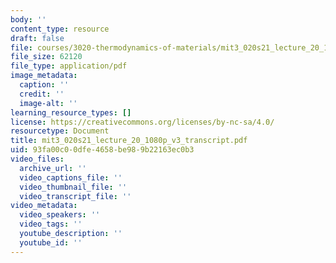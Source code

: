 ```yaml
---
body: ''
content_type: resource
draft: false
file: courses/3020-thermodynamics-of-materials/mit3_020s21_lecture_20_1080p_v3_transcript.pdf
file_size: 62120
file_type: application/pdf
image_metadata:
  caption: ''
  credit: ''
  image-alt: ''
learning_resource_types: []
license: https://creativecommons.org/licenses/by-nc-sa/4.0/
resourcetype: Document
title: mit3_020s21_lecture_20_1080p_v3_transcript.pdf
uid: 93fa00c0-0dfe-4658-be98-9b22163ec0b3
video_files:
  archive_url: ''
  video_captions_file: ''
  video_thumbnail_file: ''
  video_transcript_file: ''
video_metadata:
  video_speakers: ''
  video_tags: ''
  youtube_description: ''
  youtube_id: ''
---
```

